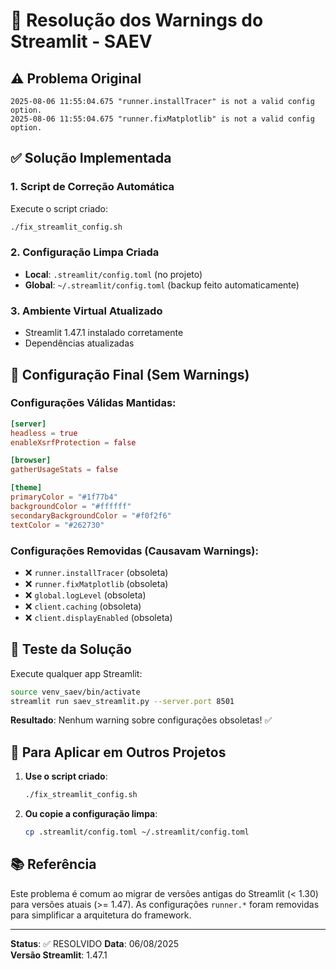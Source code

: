 # 🎯 Resolução dos Warnings do Streamlit - SAEV

## ⚠️ Problema Original
```
2025-08-06 11:55:04.675 "runner.installTracer" is not a valid config option.
2025-08-06 11:55:04.675 "runner.fixMatplotlib" is not a valid config option.
```

## ✅ Solução Implementada

### 1. Script de Correção Automática
Execute o script criado:
```bash
./fix_streamlit_config.sh
```

### 2. Configuração Limpa Criada
- **Local**: `.streamlit/config.toml` (no projeto)
- **Global**: `~/.streamlit/config.toml` (backup feito automaticamente)

### 3. Ambiente Virtual Atualizado
- Streamlit 1.47.1 instalado corretamente
- Dependências atualizadas

## 📝 Configuração Final (Sem Warnings)

### Configurações Válidas Mantidas:
```toml
[server]
headless = true
enableXsrfProtection = false

[browser]
gatherUsageStats = false

[theme]
primaryColor = "#1f77b4"
backgroundColor = "#ffffff"
secondaryBackgroundColor = "#f0f2f6"
textColor = "#262730"
```

### Configurações Removidas (Causavam Warnings):
- ❌ `runner.installTracer` (obsoleta)
- ❌ `runner.fixMatplotlib` (obsoleta)  
- ❌ `global.logLevel` (obsoleta)
- ❌ `client.caching` (obsoleta)
- ❌ `client.displayEnabled` (obsoleta)

## 🚀 Teste da Solução

Execute qualquer app Streamlit:
```bash
source venv_saev/bin/activate
streamlit run saev_streamlit.py --server.port 8501
```

**Resultado**: Nenhum warning sobre configurações obsoletas! ✅

## 🔧 Para Aplicar em Outros Projetos

1. **Use o script criado**:
   ```bash
   ./fix_streamlit_config.sh
   ```

2. **Ou copie a configuração limpa**:
   ```bash
   cp .streamlit/config.toml ~/.streamlit/config.toml
   ```

## 📚 Referência

Este problema é comum ao migrar de versões antigas do Streamlit (< 1.30) para versões atuais (>= 1.47). As configurações `runner.*` foram removidas para simplificar a arquitetura do framework.

---
**Status**: ✅ RESOLVIDO
**Data**: 06/08/2025  
**Versão Streamlit**: 1.47.1
